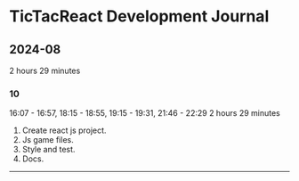 # TicTacReact Development Journal

## 2024-08

2 hours 29 minutes

### 10

16:07 - 16:57, 18:15 - 18:55, 19:15 - 19:31, 21:46 - 22:29
2 hours 29 minutes

1. Create react js project.
2. Js game files.
3. Style and test.
4. Docs.

---
